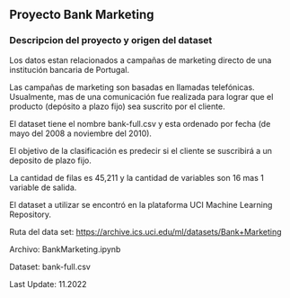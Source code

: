 ## Proyecto Bank Marketing

### Descripcion del proyecto y origen del dataset

Los datos estan relacionados a campañas de marketing directo de una institución bancaria de Portugal.

Las campañas de marketing son basadas en llamadas telefónicas. Usualmente, mas de una comunicación fue realizada para lograr que el producto (depósito a plazo fijo) sea suscrito por el cliente.

El dataset tiene el nombre bank-full.csv y esta ordenado por fecha (de mayo del 2008 a noviembre del 2010).

El objetivo de la clasificación es predecir si el cliente se suscribirá a un deposito de plazo fijo.

La cantidad de filas es 45,211 y la cantidad de variables son 16 mas 1 variable de salida.

El dataset a utilizar se encontró en la plataforma UCI Machine Learning Repository.

Ruta del data set: https://archive.ics.uci.edu/ml/datasets/Bank+Marketing

Archivo: BankMarketing.ipynb

Dataset: bank-full.csv

Last Update: 11.2022
